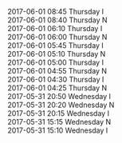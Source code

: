 2017-06-01 08:45 Thursday  I  
2017-06-01 08:40 Thursday  N  
2017-06-01 06:10 Thursday  I  
2017-06-01 06:00 Thursday  N  
2017-06-01 05:45 Thursday  I  
2017-06-01 05:10 Thursday  N  
2017-06-01 05:00 Thursday  I  
2017-06-01 04:55 Thursday  N  
2017-06-01 04:30 Thursday  I  
2017-06-01 04:25 Thursday  N  
2017-05-31 20:50 Wednesday  I  
2017-05-31 20:20 Wednesday  N  
2017-05-31 20:15 Wednesday  I  
2017-05-31 15:15 Wednesday  N  
2017-05-31 15:10 Wednesday  I  
